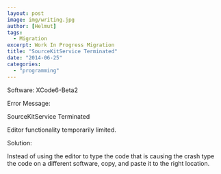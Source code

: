```yaml
---
layout: post
image: img/writing.jpg
author: [Helmut]
tags:
  - Migration
excerpt: Work In Progress Migration
title: "SourceKitService Terminated"
date: "2014-06-25"
categories: 
  - "programming"
---
```


Software: XCode6-Beta2

Error Message:

SourceKitService Terminated

Editor functionality temporarily limited.

Solution:

Instead of using the editor to type the code that is causing the crash type the code on a different software, copy, and paste it to the right location.
